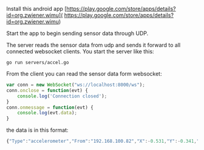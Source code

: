 

Install this android app [https://play.google.com/store/apps/details?id=org.zwiener.wimu]( https://play.google.com/store/apps/details?id=org.zwiener.wimu)

Start the app to begin sending sensor data through UDP.

The server reads the sensor data from udp and sends it forward to all connected websocket clients. You start the server like this:

```
go run servers/accel.go
```

From the client you can read the sensor data form websocket:

```javascript
var conn = new WebSocket("ws://localhost:8000/ws");
conn.onclose = function(evt) {
    console.log('Connection closed');
}
conn.onmessage = function(evt) {
    console.log(evt.data);
}
```

the data is in this format:

```javascript
{"Type":"accelerometer","From":"192.168.100.82","X":-0.531,"Y":-0.341,"Z":9.834}
```